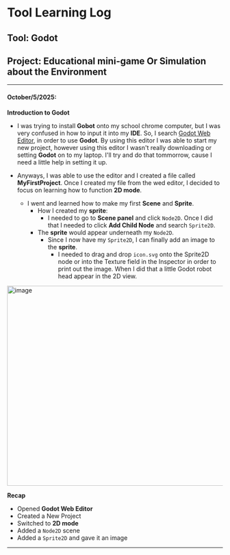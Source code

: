 # Tool Learning Log

## Tool: **Godot**

## Project: Educational mini-game Or Simulation about the Environment

---

#### October/5/2025:
**Introduction to Godot**

* I was trying to install **Gobot** onto my school chrome computer, but I was very confused in how to input it into my **IDE**. So, I search [Godot Web Editor](https://editor.godotengine.org/releases/latest/), in order to use **Godot**. By using this editor I was able to start my new project, however using this editor I wasn't really downloading or setting **Godot** on to my laptop. I'll try and do that tommorrow, cause I need a little help in setting it up.
  
* Anyways, I was able to use the editor and I created a file called **MyFirstProject**. Once I created my file from the wed editor, I decided to focus on learning how to function **2D mode**.
    * I went and learned how to make my first **Scene** and **Sprite**.
      * How I created my **sprite**:
        * I needed to go to **Scene panel** and click `Node2D`. Once I did that I needed to click **Add Child Node** and search `Sprite2D`.
      * The **sprite** would appear underneath my `Node2D`.
        * Since I now have my `Sprite2D`, I can finally add an image to the **sprite**.
          * I needed to drag and drop `icon.svg` onto the Sprite2D node or into the Texture field in the Inspector in order to print out the image. When I did that a little Godot robot head appear in the 2D view.
         
<img width="1360" height="467" alt="image" src="https://github.com/user-attachments/assets/59b1a519-77de-41db-9cc7-62e7fe10ca6c" />

**Recap**

* Opened **Godot Web Editor**
* Created a New Project
* Switched to **2D mode**
* Added a `Node2D` scene
* Added a `Sprite2D` and gave it an image
  
---

<!-- 
* Links you used today (websites, videos, etc)
* Things you tried, progress you made, etc
* Challenges, a-ha moments, etc
* Questions you still have
* What you're going to try next
-->
